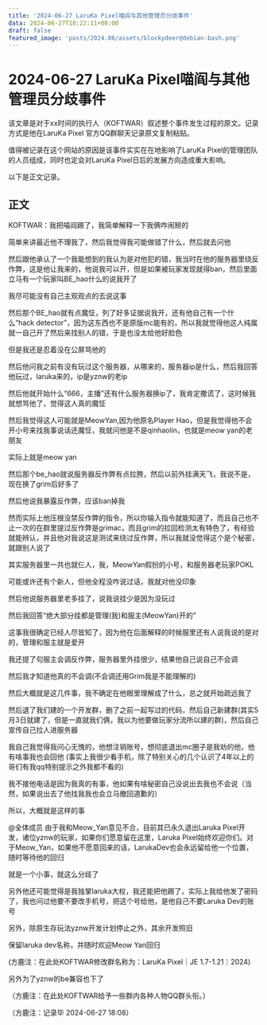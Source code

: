 ```yaml
---
title: '2024-06-27 LaruKa Pixel喵阎与其他管理员分歧事件'
data: 2024-06-27T18:22:11+08:00
draft: false
featured_image: 'posts/2024.06/assets/blockydeer@debian-bash.png'
---
```


# 2024-06-27 LaruKa Pixel喵阎与其他管理员分歧事件

该文章是对于xx时间的执行人（KOFTWAR）叙述整个事件发生过程的原文。记录方式是他在LaruKa Pixel 官方QQ群聊天记录原文复制粘贴。

值得被记录在这个网站的原因是该事件实实在在地影响了LaruKa Pixel的管理团队的人员组成，同时也定会对LaruKa Pixel日后的发展方向造成重大影响。

以下是正文记录。

## 正文

KOFTWAR：我把喵阎踢了，我简单解释一下我俩咋闹掰的

简单来讲最近他不理我了，然后我觉得我可能做错了什么，然后就去问他

然后跟他承认了一个我能想到的我认为是对他犯的错，我当时在他的服务器里绕反作弊，这是他让我来的，他说我可以开，但是如果被玩家发现就得ban，然后里面立马有一个玩家叫BE_hao什么的说我开了

我尽可能没有自己主观观点的去说这事

然后那个BE_hao就有点魔怔，列了好多证据说我开，还有他自己有一个什么“hack detector”，因为这东西也不是原版mc能有的，所以我就觉得他这人纯属就一自己开了然后来找别人的错，于是也没太给他好脸色

但是我还是忍着没在公屏骂他的

然后他问我之前有没有玩过这个服务器，从哪来的，服务器ip是什么，然后我回答他玩过，laruka来的，ip是yznw的老ip

然后他就开始什么“666，主播”还有什么服务器换ip了，我肯定撒谎了，这时候我就想骂他了，觉得这人真的魔怔

然后我觉得这人可能就是MeowYan,因为他原名Player Hao，但是我觉得他不会开小号来找我事说话还魔怔，我就问他是不是qinhaolin，也就是meow yan的老朋友

实际上就是meow yan

然后那个be_hao就说服务器反作弊有点拉胯，然后以前外挂满天飞，我说不是，现在换了grim后好多了

然后他说我暴露反作弊，应该ban掉我

然而实际上他压根没禁反作弊的指令，所以你输入指令就能知道了，而且自己也不止一次的在群里提过反作弊是grimac，而且grim的拉回检测太有特色了，有经验就能辨认，并且他对我说这是测试来绕过反作弊，所以我就没觉得这个是个秘密，就跟别人说了

其实服务器里一共也就仨人，我，MeowYan假扮的小号，和服务器老玩家POKL

可能或许还有个新人，但他全程没咋说过话，我就对他没印象

然后他说服务器里老多挂了，说我说挂少是因为没玩过

然后我回答“绝大部分挂都是管理(我)和服主(MeowYan)开的”

这事我很确定已经人尽皆知了，因为他在后面解释的时候服里还有人说我说的是对的，管理和服主就是爱开

我还提了句服主会调反作弊，服务器里外挂很少，结果他自己说自己不会调

然后我才知道他真的不会调(不会调还用Grim我是不能理解的)

然后大概就是这几件事，我不确定在他眼里理解成了什么，总之就开始疏远我了

然后退了我们建的一个开发群，删了之前一起写过的代码，然后自己新建群(其实5月3日就建了，但是一直就我们俩，我以为他要做玩家分流所以建的群)，然后自己宣传自己拉人进服务器

我自己我觉得我问心无愧的，他想注销账号，想彻底退出mc圈子是我劝的他，他有啥事我也会回他 (事实上我很少看手机，除了特别关心的几个认识了4年以上的哥们有我qq特别提示之外我都不看的)

我不接他电话是因为我真的有事，他如果有啥秘密自己没说出去我也不会说（当然，如果说出去了他找我我也会立马撤回道歉的）

所以，大概就是这样的事

@全体成员 由于我和Meow_Yan意见不合，目前其已永久退出Laruka Pixel开发，诸位yznw的玩家，如果你们愿意留在这里，Laruka Pixel始终欢迎你们。对于Meow_Yan，如果他不愿意回来的话，LarukaDev也会永远留给他一个位置，随时等待他的回归

就是一个小事，就这么分歧了

另外他还可能觉得是我独掌laruka大权，我还能把他踢了，实际上我给他发了密码了，我也问过他要不要改手机号，把这个号给他，是他自己不要Laruka Dev的账号

另外，除原生存玩法yznw开发计划停止之外，其余开发照旧

保留laruka dev名称，并随时欢迎Meow Yan回归

(方鹿注：在此处KOFTWAR修改群名称为：LaruKa Pixel｜JE 1.7-1.21｜2024)

另外为了yznw的be兼容也下了

（方鹿注：在此处KOFTWAR给予一些群内各种人物QQ群头衔。）

（方鹿注：记录毕 2024-06-27 18:08）
